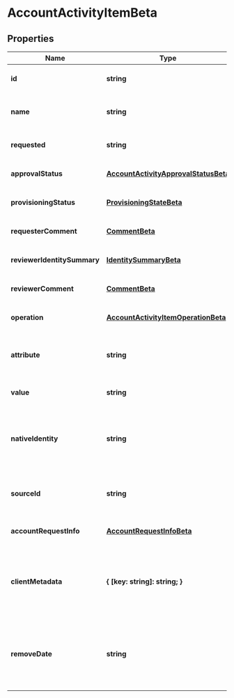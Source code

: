 # AccountActivityItemBeta

## Properties

Name | Type | Description | Notes
------------ | ------------- | ------------- | -------------
**id** | **string** | Item id | [optional] [default to undefined]
**name** | **string** | Human-readable display name of item | [optional] [default to undefined]
**requested** | **string** | Date and time item was requested | [optional] [default to undefined]
**approvalStatus** | [**AccountActivityApprovalStatusBeta**](AccountActivityApprovalStatusBeta.md) |  | [optional] [default to undefined]
**provisioningStatus** | [**ProvisioningStateBeta**](ProvisioningStateBeta.md) |  | [optional] [default to undefined]
**requesterComment** | [**CommentBeta**](CommentBeta.md) |  | [optional] [default to undefined]
**reviewerIdentitySummary** | [**IdentitySummaryBeta**](IdentitySummaryBeta.md) |  | [optional] [default to undefined]
**reviewerComment** | [**CommentBeta**](CommentBeta.md) |  | [optional] [default to undefined]
**operation** | [**AccountActivityItemOperationBeta**](AccountActivityItemOperationBeta.md) |  | [optional] [default to undefined]
**attribute** | **string** | Attribute to which account activity applies | [optional] [default to undefined]
**value** | **string** | Value of attribute | [optional] [default to undefined]
**nativeIdentity** | **string** | Native identity in the target system to which the account activity applies | [optional] [default to undefined]
**sourceId** | **string** | Id of Source to which account activity applies | [optional] [default to undefined]
**accountRequestInfo** | [**AccountRequestInfoBeta**](AccountRequestInfoBeta.md) |  | [optional] [default to undefined]
**clientMetadata** | **{ [key: string]: string; }** | Arbitrary key-value pairs, if any were included in the corresponding access request item | [optional] [default to undefined]
**removeDate** | **string** | The date the role or access profile or entitlement is no longer assigned to the specified identity. | [optional] [default to undefined]

